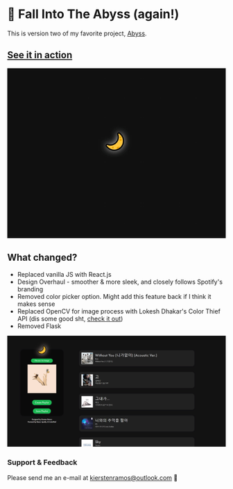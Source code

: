 # 🌙 Fall Into The Abyss (again!)

This is version two of my favorite project, [Abyss](https://github.com/migratorysneakers/fallintotheabyss).

## [See it in action](https://moon-abyss.herokuapp.com)

![Landing Page](/demo/LandingPage.gif)

## What changed?
- Replaced vanilla JS with React.js
- Design Overhaul - smoother & more sleek, and closely follows Spotify's branding
- Removed color picker option. Might add this feature back if I think it makes sense
- Replaced OpenCV for image process with Lokesh Dhakar's Color Thief API (dis some good sht, [check it out](https://github.com/lokesh/color-thief))
- Removed Flask

![Abyss Landing Page](/demo/MainPage.PNG)

### Support & Feedback
Please send me an e-mail at [kierstenramos@outlook.com](mailto:kierstenramos@outlook.com) 💚
